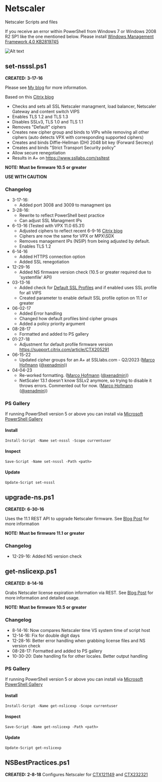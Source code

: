 # Netscaler

Netscaler Scripts and files

If you receive an error within PowerShell from Windows 7 or Windows 2008 R2 SP1 like the one mentioned below.  Please install [Windows Management Framework 4.0 KB2819745](https://www.microsoft.com/en-us/download/details.aspx?id=40855)

![Alt text](https://github.com/ryancbutler/Citrix/blob/images/images/ns-resterror.png?raw=true)

## set-nsssl.ps1

**CREATED: 3-17-16**

Please see [My blog](http://techdrabble.com/citrix/netscaler/16-getting-an-a-for-netscaler-from-ssllabs-com) for more information.

Based on this [Citrix blog](https://www.citrix.com/blogs/2015/05/22/scoring-an-a-at-ssllabs-com-with-citrix-netscaler-the-sequel)

- Checks and sets all SSL Netscaler managment, load balancer, Netscaler Gateway and content switch VIPS
- Enables TLS 1.2 and TLS 1.3
- Disables SSLv3, TLS 1.0 and TLS 1.1
- Removes "Default" ciphers
- Creates new cipher group and binds to VIPs while removing all other ciphers (auto detects VPX with corresponding supported ciphers)
- Creates and binds Diffie-Hellman (DH) 2048 bit key (Forward Secrecy)
- Creates and binds "Strict Transport Security policy"
- Allow secure renegotiation
- Results in A+ on <https://www.ssllabs.com/ssltest>

**NOTE: Must be firmware 10.5 or greater**

**USE WITH CAUTION**

### Changelog

- 3-17-16:
  - Added port 3008 and 3009 to managment ips
- 3-28-16:
  - Rewrite to reflect PowerShell best practice
  - Can adjust SSL Managment IPs
- 6-13-16 (Tested with VPX 11.0 65.31)
  - Adjusted ciphers to reflect recent 6-9-16 [Citrix blog](https://www.citrix.com/blogs/2016/06/09/scoring-an-a-at-ssllabs-com-with-citrix-netscaler-2016-update)
  - Ciphers are now the same for VPX or MPX\SDX
  - Removes management IPs (NSIP) from being adjusted by default.
  - Enables TLS 1.2
- 6-14-16
  - Added HTTPS connection option
  - Added SSL renegotiation
- 12-29-16
  - Added NS firmware version check (10.5 or greater required due to 'systemfile' API)
- 03-13-16
  - Added check for [Default SSL Profiles](https://docs.citrix.com/en-us/netscaler/11-1/ssl/ssl-profiles1/ssl-enabling-the-default-profile.html) and if enabled uses SSL profile for all VIPS
  - Created parameter to enable default SSL profile option on 11.1 or greater
- 06-02-17
  - Added Error handling
  - Changed how default profiles bind cipher groups
  - Added a policy priority argument
- 08-28-17
  - Formatted and added to PS gallery
- 01-27-18
  - Adjustment for default profile firmware version <https://support.citrix.com/article/CTX205291>
- 06-15-22
  - Updated cipher groups for an A+ at SSLlabs.com - Q2/2023 ([Marco Hofmann](https://github.com/xenadmin) ([@xenadmin](https://twitter.com/xenadmin)))
- 04-04-23
  - Re-worked formatting. ([Marco Hofmann](https://github.com/xenadmin) ([@xenadmin](https://twitter.com/xenadmin)))
  - NetScaler 13.1 doesn't know SSLv2 anymore, so trying to disable it throws errors. Commented out for now. ([Marco Hofmann](https://github.com/xenadmin) ([@xenadmin](https://twitter.com/xenadmin)))

### PS Gallery

If running PowerShell version 5 or above you can install via [Microsoft PowerShell Gallery](https://www.powershellgallery.com/)

#### Install

```
Install-Script -Name set-nsssl -Scope currentuser
```

#### Inspect

```
Save-Script -Name set-nsssl -Path <path>
```

#### Update

```
Update-Script set-nsssl
```

## upgrade-ns.ps1

**CREATED: 6-30-16**

Uses the 11.1 REST API to upgrade Netscaler firmware. See [Blog Post](https://techdrabble.com/citrix/netscaler/20-upgrade-netscaler-via-rest-api-install-command) for more information

**NOTE: Must be firmware 11.1 or greater**

### Changelog

- 12-29-16: Added NS version check

## get-nslicexp.ps1

**CREATED: 8-14-16**

Grabs Netscaler license expiration information via REST.  See [Blog Post](https://techdrabble.com/citrix/netscaler/23-check-netscaler-license-expiration-information-quickly-via-powershell) for more information and detailed usage.

**NOTE: Must be firmware 10.5 or greater**

### Changelog

- 8-14-16: Now compares Netscaler time VS system time of script host
- 12-14-16: Fix for double digit days
- 12-28-16: Better error handling when grabbing license files and NS version check
- 08-28-17: Formatted and added to PS gallery
- 10-30-20: Date handling fix for other locales. Better output handling

### PS Gallery

If running PowerShell version 5 or above you can install via [Microsoft PowerShell Gallery](https://www.powershellgallery.com/)

#### Install

```
Install-Script -Name get-nslicexp -Scope currentuser
```

#### Inspect

```
Save-Script -Name get-nslicexp -Path <path>
```

#### Update

```
Update-Script get-nslicexp
```

## NSBestPractices.ps1

**CREATED: 2-8-18**
Configures Netscaler for [CTX121149](https://support.citrix.com/article/CTX121149) and [CTX232321](https://support.citrix.com/article/CTX232321)
